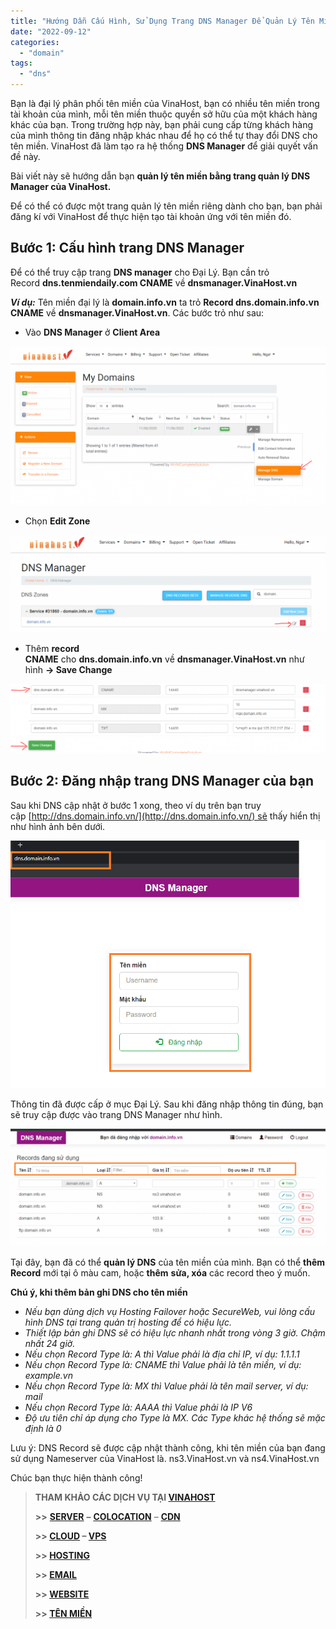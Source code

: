```yaml
---
title: "Hướng Dẫn Cấu Hình, Sử Dụng Trang DNS Manager Để Quản Lý Tên Miền Tại VinaHost"
date: "2022-09-12"
categories: 
  - "domain"
tags: 
  - "dns"
---
```


Bạn là đại lý phân phối tên miền của VinaHost, bạn có nhiều tên miền trong tài khoản của mình, mỗi tên miền thuộc quyền sở hữu của một khách hàng khác của bạn. Trong trường hợp này, bạn phải cung cấp từng khách hàng của mình thông tin đăng nhập khác nhau để họ có thể tự thay đổi DNS cho tên miền. VinaHost đã làm tạo ra hệ thống **DNS Manager** để giải quyết vấn đề này.

Bài viết này sẽ hướng dẫn bạn **quản lý tên miền bằng trang quản lý DNS Manager của VinaHost.**

Để có thể có được một trang quản lý tên miền riêng dành cho bạn, bạn phải đăng kí với VinaHost để thực hiện tạo tài khoản ứng với tên miền đó.

## Bước 1: Cấu hình trang DNS Manager

Để có thể truy cập trang **DNS manager** cho Đại Lý. Bạn cần trỏ Record **dns.tenmiendaily.com CNAME** về **dnsmanager.VinaHost.vn**

**_Ví dụ:_** Tên miền đại lý là **domain.info.vn** ta trỏ **Record dns.domain.info.vn CNAME** về **dnsmanager.VinaHost.vn**. Các bước trỏ như sau:

- Vào **DNS Manager** ở **Client Area**

![](images/huong-dan-cau-hinh-su-dung-trang-dns-manager-de-quan-ly-ten-mien-tai-vinahost-263-5.jpg)

- Chọn **Edit Zone**

![](images/huong-dan-cau-hinh-su-dung-trang-dns-manager-de-quan-ly-ten-mien-tai-vinahost-263-6.jpg)

- Thêm **record CNAME** cho **dns.domain.info.vn** về **dnsmanager.VinaHost.vn** như hình **\-> Save Change**

![](images/huong-dan-cau-hinh-su-dung-trang-dns-manager-de-quan-ly-ten-mien-tai-vinahost-263-7.jpg)

## Bước 2: Đăng nhập trang DNS Manager của bạn

Sau khi DNS cập nhật ở bước 1 xong, theo ví dụ trên bạn truy cập [http://dns.domain.info.vn/](http://dns.domain.info.vn/) sẽ thấy hiển thị như hình ảnh bên dưới.

![](images/huong-dan-cau-hinh-su-dung-trang-dns-manager-de-quan-ly-ten-mien-tai-vinahost-263-8.jpg)

Thông tin đã được cấp ở mục Đại Lý. Sau khi đăng nhập thông tin đúng, bạn sẽ truy cập được vào trang DNS Manager như hình.

![](images/huong-dan-cau-hinh-su-dung-trang-dns-manager-de-quan-ly-ten-mien-tai-vinahost-263-9.jpg)

Tại đây, bạn đã có thể **quản lý DNS** của tên miền của mình. Bạn có thể **thêm Record** mới tại ô màu cam, hoặc **thêm** **sửa, xóa** các record theo ý muốn.

**Chú ý, khi thêm bản ghi DNS cho tên miền**

- _Nếu bạn dùng dịch vụ Hosting Failover hoặc SecureWeb, vui lòng cấu hình DNS tại trang quản trị hosting để có hiệu lực._
- _Thiết lập bản ghi DNS sẽ có hiệu lực nhanh nhất trong vòng 3 giờ. Chậm nhất 24 giờ._
- _Nếu chọn Record Type là: A thì Value phải là địa chỉ IP, ví dụ: 1.1.1.1_
- _Nếu chọn Record Type là: CNAME thì Value phải là tên miền, ví dụ: example.vn_
- _Nếu chọn Record Type là: MX thì Value phải là tên mail server, ví dụ: mail_
- _Nếu chọn Record Type là: AAAA thì Value phải là IP V6_
- _Độ ưu tiên chỉ áp dụng cho Type là MX. Các Type khác hệ thống sẽ mặc định là 0_

Lưu ý: DNS Record sẽ được cập nhật thành công, khi tên miền của bạn đang sử dụng Nameserver của VinaHost là. ns3.VinaHost.vn và ns4.VinaHost.vn

Chúc bạn thực hiện thành công!

> **THAM KHẢO CÁC DỊCH VỤ TẠI [VINAHOST](https://vinahost.vn/)**
> 
> **\>>** [**SERVER**](https://vinahost.vn/thue-may-chu-rieng/) **–** [**COLOCATION**](https://vinahost.vn/colocation.html) – [**CDN**](https://vinahost.vn/dich-vu-cdn-chuyen-nghiep)
> 
> **\>> [CLOUD](https://vinahost.vn/cloud-server-gia-re/) – [VPS](https://vinahost.vn/vps-ssd-chuyen-nghiep/)**
> 
> **\>> [HOSTING](https://vinahost.vn/wordpress-hosting)**
> 
> **\>> [EMAIL](https://vinahost.vn/email-hosting)**
> 
> **\>> [WEBSITE](http://vinawebsite.vn/)**
> 
> **\>> [TÊN MIỀN](https://vinahost.vn/ten-mien-gia-re/)**